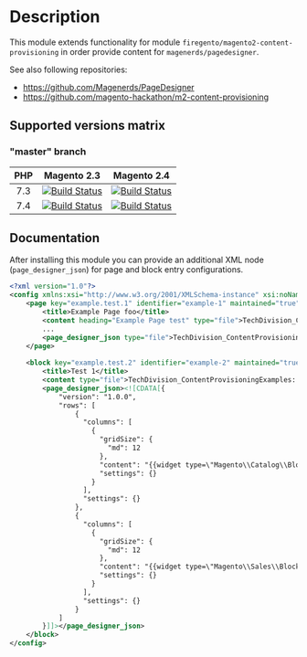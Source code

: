 # Description

This module extends functionality for module `firegento/magento2-content-provisioning` in order 
provide content for `magenerds/pagedesigner`.

See also following repositories:

* https://github.com/Magenerds/PageDesigner
* https://github.com/magento-hackathon/m2-content-provisioning

## Supported versions matrix

### "master" branch
| PHP | Magento 2.3 | Magento 2.4 |
|:---:|:---:|:---:|
| 7.3   | [![Build Status](https://travis-matrix-badges.herokuapp.com/repos/techdivision/pagedesigner-content-provisioning/branches/master/1)](https://travis-ci.org/techdivision/pagedesigner-content-provisioning) | [![Build Status](https://travis-matrix-badges.herokuapp.com/repos/techdivision/pagedesigner-content-provisioning/branches/master/2)](https://travis-ci.org/techdivision/pagedesigner-content-provisioning) |
| 7.4   | [![Build Status](https://travis-matrix-badges.herokuapp.com/repos/techdivision/pagedesigner-content-provisioning/branches/master/3)](https://travis-ci.org/techdivision/pagedesigner-content-provisioning) | [![Build Status](https://travis-matrix-badges.herokuapp.com/repos/techdivision/pagedesigner-content-provisioning/branches/master/4)](https://travis-ci.org/techdivision/pagedesigner-content-provisioning) |

## Documentation

After installing this module you can provide an additional XML node (`page_designer_json`) for page and block 
entry configurations.

```xml
<?xml version="1.0"?>
<config xmlns:xsi="http://www.w3.org/2001/XMLSchema-instance" xsi:noNamespaceSchemaLocation="urn:magento:module:Firegento/ContentProvisioning/etc/content_provisioning.xsd">
    <page key="example.test.1" identifier="example-1" maintained="true" active="true">
        <title>Example Page foo</title>
        <content heading="Example Page test" type="file">TechDivision_ContentProvisioningExamples::Content/example-1.html</content>
        ...
        <page_designer_json type="file">TechDivision_ContentProvisioningExamples::Content/example-1.json</page_designer_json>
    </page>
    
    <block key="example.test.2" identifier="example-2" maintained="true" active="true">
        <title>Test 1</title>
        <content type="file">TechDivision_ContentProvisioningExamples::Content/example-1.html</content>
        <page_designer_json><![CDATA[{
            "version": "1.0.0", 
            "rows": [
                {
                  "columns": [
                    {
                      "gridSize": {
                        "md": 12
                      },
                      "content": "{{widget type=\"Magento\\Catalog\\Block\\Widget\\RecentlyCompared\" uiComponent=\"widget_recently_compared\" page_size=\"5\" show_attributes=\"name,image,price\" show_buttons=\"add_to_cart\" template=\"product/widget/compared/grid.phtml\" type_name=\"Recently Compared Products\"}}",
                      "settings": {}
                    }
                  ],
                  "settings": {}
                },
                {
                  "columns": [
                    {
                      "gridSize": {
                        "md": 12
                      },
                      "content": "{{widget type=\"Magento\\Sales\\Block\\Widget\\Guest\\Form\" template=\"widget/guest/form.phtml\" type_name=\"Orders and Returns\"}}",
                      "settings": {}
                    }
                  ],
                  "settings": {}
                }
            ]
        }]]></page_designer_json>
    </block>
</config>
```
